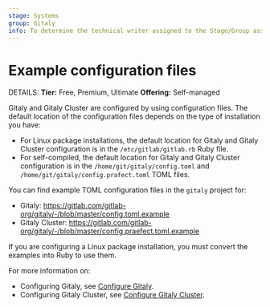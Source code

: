 ```yaml
---
stage: Systems
group: Gitaly
info: To determine the technical writer assigned to the Stage/Group associated with this page, see https://handbook.gitlab.com/handbook/product/ux/technical-writing/#assignments
---
```


# Example configuration files

DETAILS:
**Tier:** Free, Premium, Ultimate
**Offering:** Self-managed

Gitaly and Gitaly Cluster are configured by using configuration files. The default location of the configuration files
depends on the type of installation you have:

- For Linux package installations, the default location for Gitaly and Gitaly Cluster configuration is in the
  `/etc/gitlab/gitlab.rb` Ruby file.
- For self-compiled, the default location for Gitaly and Gitaly Cluster configuration is in the
  `/home/git/gitaly/config.toml` and `/home/git/gitaly/config.prafect.toml` TOML files.

You can find example TOML configuration files in the `gitaly` project for:

- Gitaly: <https://gitlab.com/gitlab-org/gitaly/-/blob/master/config.toml.example>
- Gitaly Cluster: <https://gitlab.com/gitlab-org/gitaly/-/blob/master/config.praefect.toml.example>

If you are configuring a Linux package installation, you must convert the examples into Ruby to use them.

For more information on:

- Configuring Gitaly, see [Configure Gitaly](configure_gitaly.md).
- Configuring Gitaly Cluster, see [Configure Gitaly Cluster](praefect.md).
